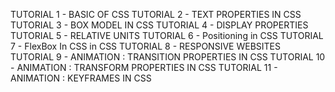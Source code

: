 TUTORIAL 1 - BASIC OF CSS
TUTORIAL 2 - TEXT PROPERTIES IN CSS
TUTORIAL 3 - BOX MODEL IN CSS
TUTORIAL 4 - DISPLAY PROPERTIES
TUTORIAL 5 - RELATIVE UNITS
TUTORIAL 6 - Positioning in CSS
TUTORIAL 7 - FlexBox In CSS in CSS
TUTORIAL 8 - RESPONSIVE WEBSITES
TUTORIAL 9 - ANIMATION : TRANSITION PROPERTIES IN CSS
TUTORIAL 10 - ANIMATION : TRANSFORM PROPERTIES IN CSS
TUTORIAL 11 - ANIMATION : KEYFRAMES IN CSS
